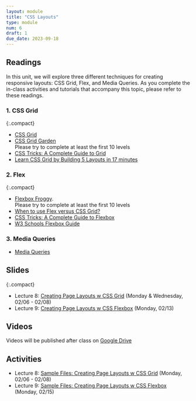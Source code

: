 ```yaml
---
layout: module
title: "CSS Layouts"
type: module
num: 6
draft: 1
due_date: 2023-09-18
---
```


## Readings
In this unit, we will explore three different techniques for creating responsive layouts: CSS Grid, Flex, and Media Queries. As you complete the in-class activities and tutorials that accompany this topic, please refer to these readings.

### 1. CSS Grid

{:.compact}
* [CSS Grid](../css-reference/css-grid/)  
* <a href="https://cssgridgarden.com/" target="_blank">CSS Grid Garden</a> <br>Please try to complete at least the first 10 levels 
* <a href="https://css-tricks.com/snippets/css/complete-guide-grid/" target="_blank">CSS Tricks: A Complete Guide to Grid</a>
* <a href="https://www.freecodecamp.org/news/learn-css-grid-by-building-5-layouts/" target="_blank">Learn CSS Grid by Building 5 Layouts in 17 minutes</a>

### 2. Flex

{:.compact}
* <a href="https://flexboxfroggy.com/" target="_blank">Flexbox Froggy</a>.<br>Please try to complete at least the first 10 levels
* <a href="https://university.webflow.com/lesson/flexbox-vs-grid" target="_blank">When to use Flex versus CSS Grid?</a>      
* <a href="https://css-tricks.com/snippets/css/a-guide-to-flexbox/" target="_blank">CSS Tricks: A Complete Guide to Flexbox</a>
* <a href="https://www.w3schools.com/css/css3_flexbox.asp" target="_blank">W3 Schools Flexbox Guide</a>   


### 3. Media Queries
* [Media Queries](../css-reference/media-queries/) 

## Slides

{:.compact}
* Lecture 8: <a href="https://docs.google.com/presentation/d/1MUx4wudYNNZHcCgcpt8vsac_CM0fWOiJRyTDhmrckcQ/edit?usp=sharing" target="_blank">Creating Page Layouts w CSS Grid</a> (Monday & Wednesday, 02/06 - 02/08)
* Lecture 9: <a href="https://docs.google.com/presentation/d/1hd-oHjrl1OGmWhUzTJz8LN4KJhpo9IoHqMGNctfYCHg/edit?usp=sharing" target="_blank">Creating Page Layouts w CSS Flexbox</a> (Monday, 02/13)


## Videos
Videos will be published after class on <a href="https://drive.google.com/drive/folders/1CxPSqGbbNUjc9OntwNqdoHvfSvchCpxE?usp=sharing" target="_blank">Google Drive</a>

## Activities
* Lecture 8: <a href="/fall2023/course-files/lectures/lecture08.zip">Sample Files: Creating Page Layouts w CSS Grid</a> (Monday, 02/06 - 02/08)
* Lecture 9: <a href="/fall2023/course-files/lectures/lecture09.zip">Sample Files: Creating Page Layouts w CSS Flexbox</a> (Monday, 02/15)
